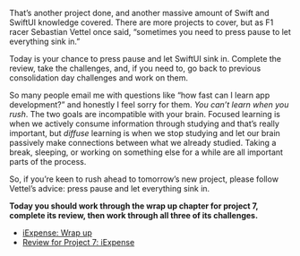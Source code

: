 That’s another project done, and another massive amount of Swift and SwiftUI knowledge covered. There are more projects to cover, but as F1 racer Sebastian Vettel once said, “sometimes you need to press pause to let everything sink in.”

Today is your chance to press pause and let SwiftUI sink in. Complete the review, take the challenges, and, if you need to, go back to previous consolidation day challenges and work on them.

So many people email me with questions like “how fast can I learn app development?” and honestly I feel sorry for them. _You can’t learn when you rush_. The two goals are incompatible with your brain. Focused learning is when we actively consume information through studying and that’s really important, but _diffuse_ learning is when we stop studying and let our brain passively make connections between what we already studied. Taking a break, sleeping, or working on something else for a while are all important parts of the process.

So, if you’re keen to rush ahead to tomorrow’s new project, please follow Vettel’s advice: press pause and let everything sink in.

**Today you should work through the wrap up chapter for project 7, complete its review, then work through all three of its challenges.**

- [iExpense: Wrap up](https://www.hackingwithswift.com/books/ios-swiftui/iexpense-wrap-up)
- [Review for Project 7: iExpense](https://www.hackingwithswift.com/review/ios-swiftui/iexpense)